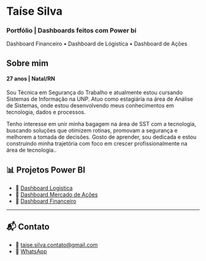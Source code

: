 <h1>Taíse Silva</h1>
<h3>Portfólio | Dashboards feitos com Power bi</h3>
      <p class="tagline">Dashboard Financeiro • Dashboard de Lógistica • Dashboard de Ações</p>
      <h2>Sobre mim</h2>
      <h4>27 anos | Natal/RN</h4>
      <p>
        Sou Técnica em Segurança do Trabalho e atualmente estou cursando Sistemas de Informação na UNP. Atuo como estagiária na área de Análise de Sistemas, onde estou desenvolvendo meus conhecimentos em tecnologia, dados e processos.
      <p>
	Tenho interesse em unir minha bagagem na área de SST com a tecnologia, buscando soluções que otimizem rotinas, promovam a segurança e melhorem a tomada de decisões. Gosto de aprender, sou dedicada e estou construindo minha trajetória com foco em crescer profissionalmente na área de tecnologia..
      </p>

## 📊 Projetos Power BI

- 🔹 [Dashboard Logistica](https://app.powerbi.com/reportEmbed?reportId=d1e24510-2940-4bda-b123-26bf8b02ca06&autoAuth=true&ctid=f310b526-e195-4805-a55e-67e28f2fefdb)
- 🔹 [Dashboard Mercado de Ações](https://app.powerbi.com/groups/6c9d71ee-1b6b-4d4b-a630-77d18e483e3f/reports/17026a52-84b9-4ee5-b478-7e76505f1084/40505319bf96b0931651)
- 🔹 [Dashboard Financeiro](https://app.powerbi.com/reportEmbed?reportId=f52d39fc-78fa-4432-b375-e67de4a77231&autoAuth=true&ctid=f310b526-e195-4805-a55e-67e28f2fefdb)

---

## 📬 Contato

- 📧 taise.silva.contato@gmail.com  
- 📱 [WhatsApp](https://api.whatsapp.com/send?phone=5584998296742)  
